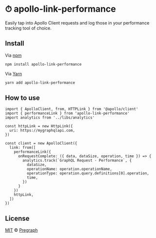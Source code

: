 # ⏱ apollo-link-performance

Easily tap into Apollo Client requests and log those in your performance tracking tool of choice.

## Install

Via [npm](https://npmjs.com/package/apollo-link-performance)

```sh
npm install apollo-link-performance
```

Via [Yarn](https://yarn.pm/apollo-link-performance)

```sh
yarn add apollo-link-performance
```

## How to use

```
import { ApolloClient, from, HTTPLink } from '@apollo/client'
import { performanceLink } from 'apollo-link-performance'
import analytics from '../libs/analytics'

const httpLink = new HttpLink({
  uri: https://mygraphqlapi.com,
})

const client = new ApolloClient({
  link: from([
    performanceLink({
      onRequestComplete: ({ data, dataSize, operation, time }) => {
        analytics.track(`GraphQL Request - Performance`, {
          dataSize,
          operationName: operation.operationName,
          operationType: operation.query.definitions[0].operation,
          time,
        })
      }
    })
    httpLink,
  ])
})

```

## License

[MIT](LICENSE) © [Pregraph](https://www.pregraph.com)
